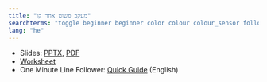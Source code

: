 ```yaml
---
title: "מעקב פשוט אחר קו"
searchterms: "toggle beginner beginner color colour colour_sensor follower basic line_tracker sensors ipad tablet programming_app app android line_follower line colour_sensor basic_line_follower מעקב_פשוט_אחר_קו"
lang: "he"
---
```

 <ul>
 <li class="ng-binding">Slides:
 <a href="ProgrammingLessons/beginner/BasicLineFollower.pptx">PPTX</a>,
 <a href="ProgrammingLessons/beginner/BasicLineFollower.pdf">PDF</a>
 </li>
 <li> <a href="ProgrammingLessons/beginner/BasicLineFollower.docx">Worksheet</a>
 </li>
 <li>One Minute Line Follower: <a href="translations/en-us/guides//OneMinuteLineFollower.pdf">Quick Guide</a> (English)
 </li>
 </ul>
